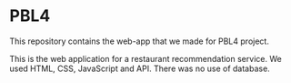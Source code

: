 # PBL4
This repository contains the web-app that we made for PBL4 project.

This is the web application for a restaurant recommendation service. We used HTML, CSS, JavaScript and API.
There was no use of database.
